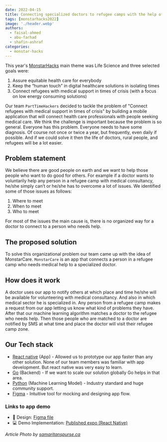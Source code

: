 ```yaml
---
date: 2022-04-15
title: Connecting specialized doctors to refugee camps with the help of artificial intelligence
tags: [monstarhacks2022]
image: './header.webp'
authors:
  - faisal-ahmed
  - abu-farhad
  - shafin-ashraf
categories:
  - monstar-hacks
---
```


This year's [MonstarHacks](https://www.linkedin.com/showcase/monstarhacks) main theme was Life Science and three selected goals were:

1. Assure equitable health care for everybody
2. Keep the “human touch” in digital healthcare solutions in isolating times
3. Connect refugees with medical support in times of crisis (with a focus on low energy consuming solutions)

Our team `PartTimeHackers` decided to tackle the problem of "Connect refugees with medical support in times of crisis" by building a mobile application that will connect health care professionals with people seeking medical care. We think the challenge is important because the problem is so general. Everyone has this problem. Everyone needs to have some diagnosis. Of course not once or twice a year, but frequently, even daily if possible. And if we could solve it then the life of doctors, rural people, and refugees will be a lot easier.


## Problem statement
We believe there are good people on earth and we want to help those people who want to do good for others. For example if a doctor wants to voluntarily help any person in a refugee camp with medical consultancy, he/she simply can’t or he/she has to overcome a lot of issues. We identified some of those issues as follows:

1. Where to meet
2. When to meet
3. Who to meet

For most of the issues the main cause is, there is no organized way for a doctor to connect to a person who needs help.


## The proposed solution
To solve this organizational problem our team came up with the idea of MonstarCare. `MonstarCare` is an app that connects a person in a refugee camp who needs medical help to a specialized doctor.

## How does it work
A doctor uses our app to notify others at which place and time he/she will be available for volunteering with medical consultancy. And also in which medical sector he is specialized in. Any person from a refugee camp makes a request from our app letting us know what kind of problems they have. After that our machine learning algorithm matches a doctor to the refugee who needs help. Then those people who are matched to a doctor are notified by SMS at what time and place the doctor will visit their refugee camp zone.

## Our Tech stack
- [React native](https://reactnative.dev/) (App) - Allowed us to prototype our app faster than any other solution. None of our team members was familiar with app development. But react native was very easy to learn.
- [Go](https://go.dev/) (Backend) -  If we want to scale our solution globally Go helps in that area.
- [Python](https://www.python.org/) (Machine Learning Model) -  Industry standard and huge community support.
- [Figma](https://www.figma.com/) - Intuitive tool for mocking and designing app flow.


### Links to app demo
- 🎨 Design: [Figma file ](https://www.figma.com/file/OGlbDeyIYyDZAnm2fUJASe/hacks2022?node-id=0%3A1)
- 💻 Demo Implementation: [Published expo (React Native)](https://expo.dev/@shafin_ashraf/mht?serviceType=classic&distribution=expo-go)


_Article Photo by [samaritanspurse.ca](https://www.samaritanspurse.ca/article/bc-nurse-offering-helping-hands-to-displaced-in-bangladesh/)_
